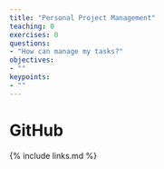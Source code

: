 ```yaml
---
title: "Personal Project Management"
teaching: 0
exercises: 0
questions:
- "How can manage my tasks?"
objectives:
- ""
keypoints:
- ""
---
```


# GitHub



{% include links.md %}

